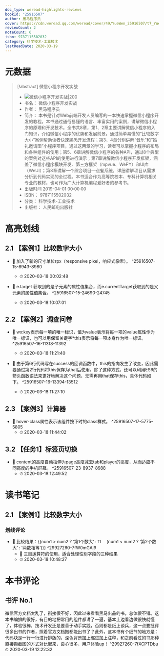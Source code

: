 ```yaml
---
doc_type: weread-highlights-reviews
bookId: "25916507"
author: 黑马程序员
cover: https://cdn.weread.qq.com/weread/cover/49/YueWen_25916507/t7_YueWen_25916507.jpg
reviewCount: 2
noteCount: 6
isbn: 9787115502032
category: 科学技术-工业技术
lastReadDate: 2020-03-19
---
```

# 元数据
> [!abstract] 微信小程序开发实战
> - ![ 微信小程序开发实战|200](https://cdn.weread.qq.com/weread/cover/49/YueWen_25916507/t7_YueWen_25916507.jpg)
> - 书名： 微信小程序开发实战
> - 作者： 黑马程序员
> - 简介： 本书是针对Web前端开发人员编写的一本快速掌握微信小程序开发的教程。本书通过通俗易懂的语言、丰富实用的案例，讲解微信小程序的原理和开发技术。全书共8章，第1、2章主要讲解微信小程序的入门知识，介绍微信小程序的优势和发展前景，通过简单易懂的“比较数字大小”案例帮助读者快速熟悉开发流程；第3、4章分别讲解“音乐”和“婚礼邀请函”小程序项目，通过这两章的学习，读者可以掌握小程序的布局和各种组件的使用；第5、6章讲解微信小程序的各种API，通过8个典型的案例对这些API的使用进行演示；第7章讲解微信小程序开发框架，涵盖了微信小程序模块开发、第三方框架（mpvue、WePY）和UI库（WeUI）；第8章讲解一个综合项目—点餐系统，详细讲解项目从需求分析到代码实现的全过程。本书适合作为高等院校本、专科计算机相关专业的教材，也可作为广大计算机编程爱好者的参考书。
> - 出版时间 2019-04-01 00:00:00
> - ISBN： 9787115502032
> - 分类： 科学技术-工业技术
> - 出版社： 人民邮电出版社

# 高亮划线

## 2.1 【案例1】比较数字大小


- 📌 加入了新的尺寸单位rpx（responsive pixel，响应式像素）。 ^25916507-15-8943-8980
    - ⏱ 2020-03-18 00:02:48 

- 📌 e.target 获取到的是子元素的属性值集合，而e.currentTarget获取到的是父元素的属性值集合。 ^25916507-15-24690-24745
    - ⏱ 2020-03-18 10:07:01 
## 2.2 【案例2】调查问卷


- 📌 wx:key表示每一项的唯一标识，值为value表示将每一项的value属性作为唯一标识，也可以用保留关键字*this表示将每一项本身作为唯一标识。 ^25916507-16-11318-11392
    - ⏱ 2020-03-18 11:21:40 

- 📌 由于第6行代码写在success的回调函数中，this的指向发生了改变，因此需要通过第2行代码将this保存为that后使用。除了这种方式，还可以利用ES6的箭头函数语法来更好地解决这个问题，无需再用that保存this，具体代码如下。 ^25916507-16-13394-13512
    - ⏱ 2020-03-18 11:27:10 
## 2.3 【案例3】计算器


- 📌 hover-class属性表示该组件按下时的class样式。 ^25916507-17-5775-5805
    - ⏱ 2020-03-18 11:44:02 
## 3.2 【任务1】标签页切换


- 📌 content的高度自动拉伸为page高度减去tab和player的高度，从而适应不同高度的手机屏幕。 ^25916507-23-8937-8988
    - ⏱ 2020-03-18 12:49:52 
# 读书笔记

## 2.1 【案例1】比较数字大小

### 划线评论
- 📌 <text>比较结果：{{num1 > num2 ? ’第1个数大’ :
11　 (num1 < num2 ? ’第2个数大’ : ’两数相等’)}}</text>  ^29927260-7fW0mGAl9
    - 💭 三目运算符的使用，适合处理性别字段的三种结果
    - ⏱ 2020-03-18 10:48:27
   
# 本书评论

## 书评 No.1 
微信官方文档太乱了，衔接很不好，因此过来看看黑马出品的书，总体很不错。这本书编排的很好，有目的地把常用的组件都讲了一遍，基本上边看边做很快就懂了，体验很棒，技术开发还是要善于动手实践，否则都是纸上谈兵，这一点要批评很多出书的作者，照着官方文档搬都能出书了？此外，这本书有个细节的地方是：代码块是一行一行进行排版的，深色背景加上缩进加上注释，和之前看过的书那种直接搬截图的方式对比起来，良心很多，用户体验up！ ^29927260-7fXCPTDbu
⏱ 2020-03-19 12:22:32
